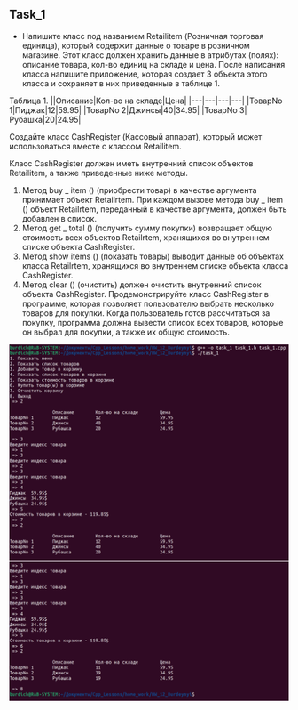 ## Task_1

- Напишите класс под названием Retailitem (Розничная торговая единица), который содержит данные о товаре в розничном магазине. Этот класс должен хранить данные в атрибутах (полях): описание товара, кол-во единиц на складе и цена. После написания класса напишите приложение, которая создает 3 объекта этого класса и сохраняет в них приведенные в таблице 1.

Таблица 1.
||Описание|Кол-во на складе|Цена|
|---|---|---|---|
|ТоварNo 1|Пиджак|12|59.95|
|ТоварNo 2|Джинсы|40|34.95|
|ТоварNo 3|Рубашка|20|24.95|

Создайте класс CashRegister (Кассовый аппарат), который может использоваться вместе с классом Retailitem.

Класс СashRegister должен иметь внутренний список объектов Retailitem, а также приведенные ниже методы.
1. Метод buy _ item () (приобрести товар) в качестве аргумента принимает объект Retailrtem.
При каждом вызове метода buy _ item () объект Retailrtem, переданный в качестве аргумента, должен быть добавлен в список.
2. Метод get _ total () (получить сумму покупки) возвращает общую стоимость всех объектов Retailrtem, хранящихся во внутреннем списке объекта CashRegister.
3. Метод show items () (показать товары) выводит данные об объектах класса Retailrtem, хранящихся во внутреннем списке объекта класса СashRegister.
4. Метод clear () (очистить) должен очистить внутренний список объекта CashRegister. Продемонстрируйте класс CashRegister в программе, которая позволяет пользователю выбрать несколько товаров для покупки. Когда пользователь готов рассчитаться за покупку, программа должна вывести список всех товаров, которые он выбрал для покупки, а также их общую стоимость.

<img src="jpg/1.png"><br><img src="jpg/2.png">
